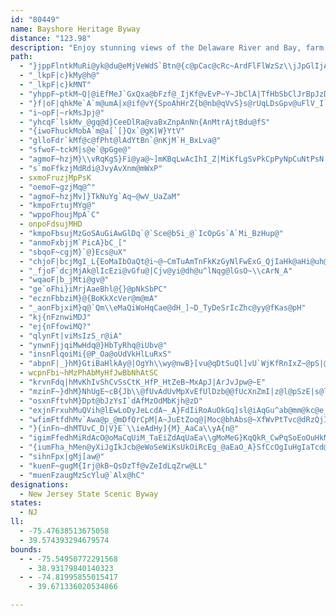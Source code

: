 ```yaml
---
id: "80449"
name: Bayshore Heritage Byway
distance: "123.98"
description: "Enjoy stunning views of the Delaware River and Bay, farm land, historic architecture and wildlife along the Bayshore Heritage Byway. This 123.98 mile byway runs through Salem, Cumberland and Cape May Counties."
path:
  - "}jppFlntkMuRi@yk@du@eMjVeWdS`Btn@{c@pCac@cRc~ArdFlFlWzSz\\jJpGlIjA|l@p_@"
  - "_lkpF|c}kMy@h@"
  - "_lkpF|c}kMNT"
  - "yhppF~ptkM~Q|@iEfMeJ`GxQxa@bFzf@_IjKf@vEvP~Y~JbClA|TfHbSbClJrBpJzDdCbEg@zCcFvCaHlRiGtFfYvHjSxHbGlKfNdGfK"
  - "}f|oF|qhkMe`A`m@umA|x@if@vY{SpoAhHrZ{b@nb@qVvS}s@rUqLDsGpv@uFlV_I`UyFhI{F|DiKhLwFrPgBnSoWzc@_Pg@aUd{@cBd_@oDnSiKzJqMzI"
  - "i~opF|~rkMsJpj@"
  - "yhcqF`lskMv_@gq@d}CeeDlRa@vaBxZnpAnNn{AnMtrAjtBdu@fS"
  - "{iwoFhuckMobA`m@a[`[}Qx`@gK|W}YtV"
  - "glloFdr`kMf@c@fPht@lAdYtBn`@nKjM`H_BxLva@"
  - "sfwoF~tckM|s@e`@pGge@"
  - "agmoF~hzjM}\\vRqKgS}Fi@ya@~]mKBqLwAcIhI_Z|MiKfLgSvPkCpPyNpCuNtPsN|WmCvJ}SvcA"
  - "s`moFfkzjMdRdi@JvyAvXnm@mWxP"
  - sxmoFruzjMpPsK
  - "oemoF~gzjMq@^"
  - "agmoF~hzjMv]}TkNuYg`Aq~@wV_UaZaM"
  - "kmpoFrtujMYg@"
  - "wppoFhoujMpA`C"
  - onpoFdsujMHD
  - "kmpoFbsujMzGoSAuGiAwGlDq`@`Sce@bSi_@`IcOpGs`A`Mi_BzHup@"
  - "anmoFxbjjM`PicA}bC_["
  - "sbqoF~cgjM}`@}Ecs@uX"
  - "chjoF|bcjMgI_L{EoMaIbOaQt@i~@~CmTuAmTnFkKzGyNlFwExG_QjIaHk@aHi@uh@lOyN`BsDlCsMlFeA~Q"
  - "_fjoF`dcjMjAk@lIcEzi@vGfu@|Cjv@yi@dh@u^lNqg@lGsO~\\cArN_A"
  - "wqaoF|b_jMti@gv@"
  - "ge`oFhi}iMrjAaeBhl@{}@pNkSbPC"
  - "ecznFbbziM}@{BoKkXcVer@m@mA"
  - "_aonFbjxiM}q@`Qm\\eMaQiWoHqCae@dH_]~D_TyDeSrIcZhc@yy@fKas@pH"
  - "kj{nFznwiMDJ"
  - "ej{nFfowiMQ?"
  - "qlynFt|viMsIzS_r@iA"
  - "ynwnFjjqiMwHdq@}HbTyRhq@iUbv@"
  - "insnFlqoiMi{@P_Oa@oUdVkHlLuRxS"
  - "abpnF|_}hM}GtiBaHlkAy@|OgYh\\wy@nwB}[vu@qDtSuQl]vU`WjKfRnIxZ~@pS|@jLsC|IxCpS"
  - wcpnFbi~hMzPhAbMyHfJwBbNhAtSC
  - "krvnFdq|hMvKhIvShCvSsCtK_HfP_HtZeB~MxApJ|ArJvJpw@~E"
  - "mzinF~}dhM}NhUgE~cB{Jb\\@fUvAdUvMpXvEfUlDzb@@fUcXnZmI|z@l@pSzE|s@lDhf@]xrAtAtLtEjBhXtE`GvQ`SxVtM~O`SnLvIlStIlSjHjNvEnGrI~C"
  - "osxnFftvhM}Dpt@bJzYsI`dAfMzOdMbKjh@zD"
  - "exjnFrxuhMuQVih@lEwLoDyJeLcdA~_A}FdIiRoAuOkGq]sl@iAqGu^ab@mm@kc@e_@mRoUiN{L{S_PqIcXaYyZhRdMvpAdCdb@{KjXmBlIrAlR"
  - "wfimFtfdhMv`Awa@p_@mDfQrCpM|A~JuEtZoq@|Moc@bhAbs@~XfWvPtTvc@dRzQjIfO`Fh^dVpH`MpGhVd\\fYzKvJb]fUpRcBjQbDhU`G`m@~Kli@rSjM~F~Uy@bMv@am@n`Ebo@|ArPsH"
  - "}{inFn~dhMTUvC_D|V}E`\\ieAdHy]{M}_AaCa\\yA{n@"
  - "igimFfedhMiRdAcO@oMaCqUiM_TaEiZdAqUaEa\\gMoMeG}KqQkR_CwPqSoEoOuHkMsgAal@qUaC{ShEoMdA"
  - "{iumFha_hMen@yXiJgIkJcb@eWoSeWiKsUkOiRcEg_@aEaO_A}SfCcOgIuHgIaTcd@qM{[kRqQkRqSoEqQit@wz@eBaA"
  - "sihnFpx|gMj[aw@"
  - "kuenF~gugM{Irj@kB~QsDzTf@vZeIdLqZrw@LL"
  - "muenFzaugMzScYlu@`Alx@hC"
designations:
  - New Jersey State Scenic Byway
states:
  - NJ
ll:
  - -75.47638513675058
  - 39.574393294679574
bounds:
  - - -75.54950772291568
    - 38.93179840140323
  - - -74.81995855015417
    - 39.671336020534866

---
```



